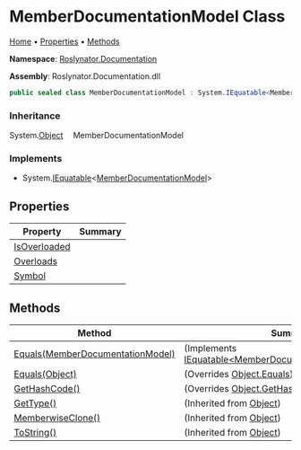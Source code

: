 <a name="_top"></a>

# MemberDocumentationModel Class

[Home](../../../README.md#_top) &#x2022; [Properties](#properties) &#x2022; [Methods](#methods)

**Namespace**: [Roslynator.Documentation](../README.md#_top)

**Assembly**: Roslynator\.Documentation\.dll

```csharp
public sealed class MemberDocumentationModel : System.IEquatable<MemberDocumentationModel>
```

### Inheritance

System\.[Object](https://docs.microsoft.com/en-us/dotnet/api/system.object)
&emsp;MemberDocumentationModel

### Implements

* System\.[IEquatable](https://docs.microsoft.com/en-us/dotnet/api/system.iequatable-1)\<[MemberDocumentationModel](#_top)>

## Properties

| Property | Summary |
| -------- | ------- |
| [IsOverloaded](IsOverloaded/README.md#_top) | |
| [Overloads](Overloads/README.md#_top) | |
| [Symbol](Symbol/README.md#_top) | |

## Methods

| Method | Summary |
| ------ | ------- |
| [Equals(MemberDocumentationModel)](Equals/README.md#Roslynator_Documentation_MemberDocumentationModel_Equals_Roslynator_Documentation_MemberDocumentationModel_) |  \(Implements [IEquatable\<MemberDocumentationModel>.Equals](https://docs.microsoft.com/en-us/dotnet/api/system.iequatable-1.equals)\) |
| [Equals(Object)](Equals/README.md#Roslynator_Documentation_MemberDocumentationModel_Equals_System_Object_) |  \(Overrides [Object.Equals](https://docs.microsoft.com/en-us/dotnet/api/system.object.equals)\) |
| [GetHashCode()](GetHashCode/README.md#_top) |  \(Overrides [Object.GetHashCode](https://docs.microsoft.com/en-us/dotnet/api/system.object.gethashcode)\) |
| [GetType()](https://docs.microsoft.com/en-us/dotnet/api/system.object.gettype) |  \(Inherited from [Object](https://docs.microsoft.com/en-us/dotnet/api/system.object)\) |
| [MemberwiseClone()](https://docs.microsoft.com/en-us/dotnet/api/system.object.memberwiseclone) |  \(Inherited from [Object](https://docs.microsoft.com/en-us/dotnet/api/system.object)\) |
| [ToString()](https://docs.microsoft.com/en-us/dotnet/api/system.object.tostring) |  \(Inherited from [Object](https://docs.microsoft.com/en-us/dotnet/api/system.object)\) |

